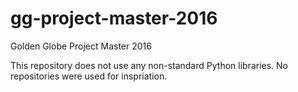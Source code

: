 # gg-project-master-2016
Golden Globe Project Master 2016

This repository does not use any non-standard Python libraries.
No repositories were used for inspriation.
